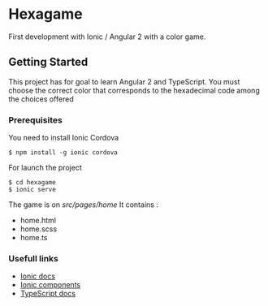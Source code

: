 # Hexagame

First development with Ionic / Angular 2 with a color game.

## Getting Started

This project has for goal to learn Angular 2 and TypeScript. 
You must choose the correct color that corresponds to the hexadecimal code among the choices offered

### Prerequisites

You need to install Ionic Cordova
```
$ npm install -g ionic cordova
```

For launch the project 
```
$ cd hexagame
$ ionic serve
```

The game is on *src/pages/home*
It contains :
* home.html
* home.scss
* home.ts

### Usefull links
* [Ionic docs](https://ionicframework.com/docs/)
* [Ionic components](https://ionicframework.com/docs/components/#overview)
* [TypeScript docs](https://www.typescriptlang.org/docs/home.html)
